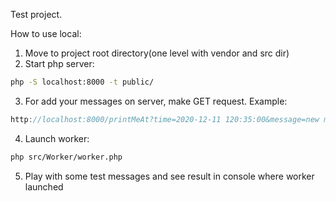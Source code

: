 
Test project.

How to use local:

1. Move to project root directory(one level with vendor and src dir)
2. Start php server:
```sh
php -S localhost:8000 -t public/
```
3. For add your messages on server, make GET request.
Example:
```js
http://localhost:8000/printMeAt?time=2020-12-11 120:35:00&message=new message 32
```
4. Launch worker:
```sh
php src/Worker/worker.php
```
5. Play with some test messages and see result in console where worker launched


